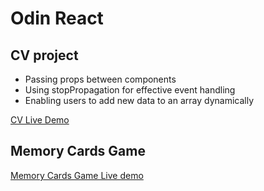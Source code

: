 # Odin React

 ## CV project

- Passing props between components
- Using stopPropagation for effective event handling
- Enabling users to add new data to an array dynamically

[CV Live Demo](https://65ae299a31747e078735960d--luxury-madeleine-fc7e9c.netlify.app/)

## Memory Cards Game
[Memory Cards Game Live demo](https://gleaming-tarsier-db067f.netlify.app)
